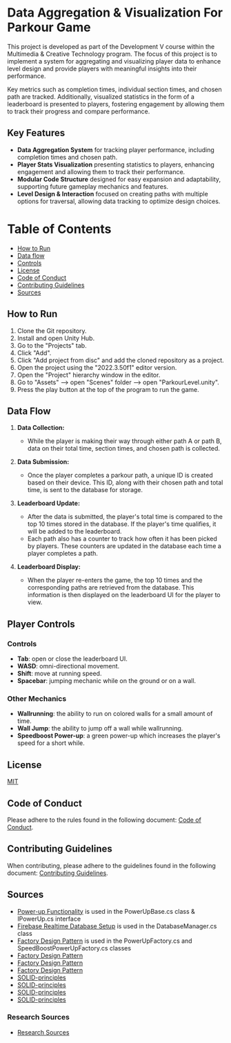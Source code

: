# Data Aggregation & Visualization For Parkour Game

This project is developed as part of the Development V course within the Multimedia & Creative Technology program. The focus of this project is to implement a system for aggregating and visualizing player data to enhance level design and provide players with meaningful insights into their performance.

Key metrics such as completion times, individual section times, and chosen path are tracked. Additionally, visualized statistics in the form of a leaderboard is presented to players, fostering engagement by allowing them to track their progress and compare performance.

## Key Features

- **Data Aggregation System** for tracking player performance, including completion times and chosen path.
- **Player Stats Visualization** presenting statistics to players, enhancing engagement and allowing them to track their performance.
- **Modular Code Structure** designed for easy expansion and adaptability, supporting future gameplay mechanics and features.
- **Level Design & Interaction** focused on creating paths with multiple options for traversal, allowing data tracking to optimize design choices.

# Table of Contents

- [How to Run](#how-to-run)
- [Data flow](#data-flow)
- [Controls](#player-controls)
- [License](#license)
- [Code of Conduct](#code-of-conduct)
- [Contributing Guidelines](#contributing-guidelines)
- [Sources](#sources)

## How to Run

1. Clone the Git repository.
2. Install and open Unity Hub.
3. Go to the "Projects" tab.
4. Click "Add".
5. Click "Add project from disc" and add the cloned repository as a project.
6. Open the project using the "2022.3.50f1" editor version.
7. Open the "Project" hierarchy window in the editor.
8. Go to "Assets" --> open "Scenes" folder --> open "ParkourLevel.unity".
9. Press the play button at the top of the program to run the game.

## Data Flow

1. **Data Collection:**
   - While the player is making their way through either path A or path B, data on their total time, section times, and chosen path is collected.

2. **Data Submission:**
   - Once the player completes a parkour path, a unique ID is created based on their device. This ID, along with their chosen path and total time, is sent to the database for storage.

3. **Leaderboard Update:**
   - After the data is submitted, the player's total time is compared to the top 10 times stored in the database. If the player's time qualifies, it will be added to the leaderboard.
   - Each path also has a counter to track how often it has been picked by players. These counters are updated in the database each time a player completes a path.

4. **Leaderboard Display:**
   - When the player re-enters the game, the top 10 times and the corresponding paths are retrieved from the database. This information is then displayed on the leaderboard UI for the player to view.

## Player Controls

### Controls
- **Tab**: open or close the leaderboard UI.
- **WASD**: omni-directional movement.
- **Shift**: move at running speed.
- **Spacebar**: jumping mechanic while on the ground or on a wall.
### Other Mechanics
- **Wallrunning**: the ability to run on colored walls for a small amount of time.
- **Wall Jump**: the ability to jump off a wall while wallrunning.
- **Speedboost Power-up**: a green power-up which increases the player's speed for a short while.

## License

[MIT](LICENSE)

## Code of Conduct

Please adhere to the rules found in the following document: [Code of Conduct](CODE_OF_CONDUCT).

## Contributing Guidelines

When contributing, please adhere to the guidelines found in the following document: [Contributing Guidelines](CONTRIBUTING).

## Sources 

- [Power-up Functionality](https://www.youtube.com/watch?v=CLSiRf_OrBk) is used in the PowerUpBase.cs class & IPowerUp.cs interface
- [Firebase Realtime Database Setup](https://www.youtube.com/watch?v=59RBOBbeJaA) is used in the DatabaseManager.cs class
- [Factory Design Pattern](https://unity.com/resources/level-up-your-code-with-game-programming-patterns) is used in the PowerUpFactory.cs and SpeedBoostPowerUpFactory.cs classes
- [Factory Design Pattern](https://www.youtube.com/watch?v=lJMY0YdaY9c)
- [Factory Design Pattern](https://unity.com/how-to/how-use-factory-pattern-object-creation-runtime)
- [Factory Design Pattern](https://medium.com/@Code_With_K/enhancing-unity-game-development-with-the-factory-method-design-pattern-74163614a6ac)
- [SOLID-principles](https://www.baeldung.com/solid-principles)
- [SOLID-principles](https://www.youtube.com/watch?v=QDldZWvNK_E)
- [SOLID-principles](https://www.youtube.com/watch?v=kF7rQmSRlq0)
- [SOLID-principles](https://www.youtube.com/watch?v=eS3ny8mPn2c&list=PLcRSafycjWFfaHAnpFudWYRl7dK9w2nud)
### Research Sources
- [Research Sources](./Docs/Research)